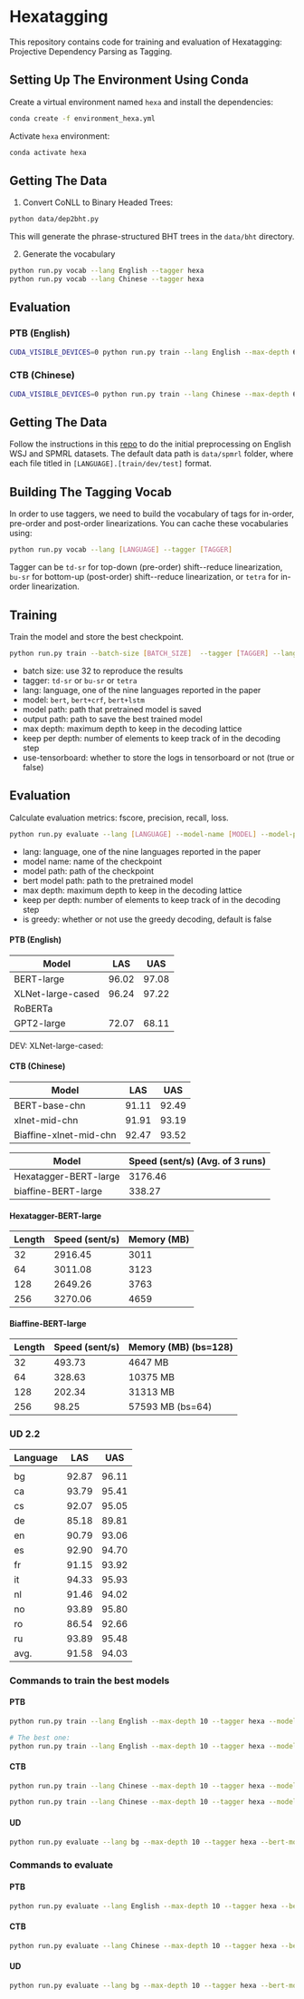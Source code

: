 # Hexatagging

This repository contains code for training and evaluation of Hexatagging: Projective Dependency Parsing as Tagging.


## Setting Up The Environment Using Conda

Create a virtual environment named `hexa` and install the dependencies:
```bash
conda create -f environment_hexa.yml
```

Activate `hexa` environment:
```bash
conda activate hexa
```

## Getting The Data
1. Convert CoNLL to Binary Headed Trees:
```bash
python data/dep2bht.py
```
This will generate the phrase-structured BHT trees in the `data/bht` directory.

2. Generate the vocabulary
```bash
python run.py vocab --lang English --tagger hexa
python run.py vocab --lang Chinese --tagger hexa
```


## Evaluation

### PTB (English)
```bash
CUDA_VISIBLE_DEVICES=0 python run.py train --lang English --max-depth 6 --tagger hexa --model bert --epochs 50 --batch-size 32 --lr 2e-5 --model-path xlnet-large-cased --output-path ./checkpoints/ --use-tensorboard True
```

### CTB (Chinese)
```bash
CUDA_VISIBLE_DEVICES=0 python run.py train --lang Chinese --max-depth 6 --tagger hexa --model bert --epochs 50 --batch-size 32 --lr 2e-5 --model-path hfl/chinese-xlnet-mid --output-path ./checkpoints/ --use-tensorboard True
```


## Getting The Data
Follow the instructions in this [repo](https://github.com/nikitakit/self-attentive-parser/tree/master/data) to do the initial preprocessing on English WSJ and SPMRL datasets. The default data path is `data/spmrl` folder, where each file titled in `[LANGUAGE].[train/dev/test]` format.


## Building The Tagging Vocab
In order to use taggers, we need to build the vocabulary of tags for in-order, pre-order and post-order linearizations. You can cache these vocabularies using:
```bash
python run.py vocab --lang [LANGUAGE] --tagger [TAGGER]
```
Tagger can be `td-sr` for top-down (pre-order) shift--reduce linearization, `bu-sr` for bottom-up (post-order) shift--reduce linearization,
or `tetra` for in-order linearization.

## Training
Train the model and store the best checkpoint.
```bash
python run.py train --batch-size [BATCH_SIZE]  --tagger [TAGGER] --lang [LANGUAGE] --model [MODEL] --epochs [EPOCHS] --lr [LR] --model-path [MODEL_PATH] --output-path [PATH] --max-depth [DEPTH] --keep-per-depth [KPD] [--use-tensorboard]
```
- batch size: use 32 to reproduce the results
- tagger: `td-sr` or `bu-sr` or `tetra`
- lang: language, one of the nine languages reported in the paper
- model: `bert`, `bert+crf`, `bert+lstm`
- model path: path that pretrained model is saved
- output path: path to save the best trained model
- max depth: maximum depth to keep in the decoding lattice
- keep per depth: number of elements to keep track of in the decoding step
- use-tensorboard: whether to store the logs in tensorboard or not (true or false)

## Evaluation
Calculate evaluation metrics: fscore, precision, recall, loss.
```bash
python run.py evaluate --lang [LANGUAGE] --model-name [MODEL] --model-path [MODEL_PATH] --bert-model-path [BERT_PATH] --max-depth [DEPTH] --keep-per-depth [KPD]  [--is-greedy]
```
- lang: language, one of the nine languages reported in the paper
- model name: name of the checkpoint
- model path: path of the checkpoint
- bert model path: path to the pretrained model
- max depth: maximum depth to keep in the decoding lattice
- keep per depth: number of elements to keep track of in the decoding step
- is greedy: whether or not use the greedy decoding, default is false



#### PTB (English)
|    Model                 |    LAS       |     UAS      |
| ----------------------   | -----------  | -----------  |
| BERT-large               |    96.02     | 97.08        | bs = 64
| XLNet-large-cased        |    96.24     | 97.22        | # DEV: 95.93, 97.01
| RoBERTa                  |              |              | bs = 32 not as good as XLNet
| GPT2-large               |    72.07     | 68.11        | # uni-direction baseline


DEV: XLNet-large-cased: 

#### CTB (Chinese)
|    Model     |    LAS       |     UAS      |
| -----------  | -----------  | -----------  |
| BERT-base-chn       |    91.11  | 92.49        | # DEV: 90.15, 91.39 
| xlnet-mid-chn     |      91.91  | 93.19        | # DEV: 90.08, 91.40
| Biaffine-xlnet-mid-chn | 92.47  |   93.52  | # DEV: 91.69, 92.76


|    Model                 |    Speed  (sent/s)  (Avg. of 3 runs)    |
| ----------------------   | ---------------------  |
|  Hexatagger-BERT-large   |    3176.46             |  # 5306.59
|  biaffine-BERT-large     |    338.27              |


#### Hexatagger-BERT-large
|    Length     |    Speed  (sent/s)     | Memory (MB)   |
| -----------   | ---------------------  | ------------  |
|   32          |    2916.45     |   3011                |
|   64          |    3011.08     |   3123                |
|   128          |    2649.26     |  3763                |
|   256          |    3270.06     |  4659                |

#### Biaffine-BERT-large
|    Length     |    Speed  (sent/s)     | Memory (MB) (bs=128)  |
| -----------   | ---------------------  | ------------  |
|   32          |     493.73    |             4647 MB    |
|   64          |     328.63    |             10375 MB   |
|   128         |     202.34    |             31313 MB   | 
|   256         |      98.25    |             57593 MB (bs=64)  |


### UD 2.2
|   Language  |     LAS   |     UAS       |  
| ----------- | ----------| -----------   |
|             |           |               |
| bg          |   92.87   |  96.11        | 94.20, 97.46
| ca          |   93.79   |  95.41        | 94.64, 96.00
| cs          |   92.07   |  95.05        | 93.83, 96.26
| de          |   85.18   |  89.81        | 86.65, 91.18
| en          |   90.79   |  93.06        | 92.51, 94.50
| es          |   92.90   |  94.70        | 94.16, 95.60
| fr          |   91.15   |  93.92        | 94.08, 96.14
| it          |   94.33   |  95.93        | # xlm-xlnet-large 95.59, 96.91
| nl          |   91.46   |  94.02        | 94.06, 96.08
| no          |   93.89   |  95.80        | 95.89, 97.17
| ro          |   86.54   |  92.66        | 89.03, 94.07
| ru          |   93.89   |  95.48        | 95.67, 96.84
| avg.        |   91.58   |  94.03        | 93.36


### Commands to train the best models

#### PTB
```bash
python run.py train --lang English --max-depth 10 --tagger hexa --model bert --epochs 50 --batch-size 64 --lr 3e-5 --model-path bert-large-cased --output-path ./checkpoints/ --use-tensorboard True

# The best one:
python run.py train --lang English --max-depth 10 --tagger hexa --model bert --epochs 50 --batch-size 32 --lr 3e-5 --model-path xlnet-large-cased --output-path ./checkpoints/ --use-tensorboard True

```


#### CTB
```bash
python run.py train --lang Chinese --max-depth 10 --tagger hexa --model bert --epochs 50 --batch-size 32 --lr 5e-5 --model-path bert-base-chinese --output-path ./checkpoints/ --use-tensorboard True

python run.py train --lang Chinese --max-depth 10 --tagger hexa --model bert --epochs 50 --batch-size 32 --lr 3e-5 --model-path hfl/chinese-roberta-wwm-ext-large --output-path ./checkpoints/ --use-tensorboard True
```

#### UD
```bash
python run.py evaluate --lang bg --max-depth 10 --tagger hexa --bert-model-path bert-base-multilingual-cased --model-name bg-hexa-bert-1e-05-50 --batch-size 32 --model-path ./checkpoints/                                    
```


### Commands to evaluate
#### PTB
```bash
python run.py evaluate --lang English --max-depth 10 --tagger hexa --bert-model-path xlnet-large-cased --model-name English-hexa-bert-3e-05-50 --batch-size 64 --model-path ./
```

#### CTB
```bash
python run.py evaluate --lang Chinese --max-depth 10 --tagger hexa --bert-model-path bert-base-chinese --model-name Chinese-hexa-bert-3e-05-50 --batch-size 64 --model-path ./checkpoints/
```
#### UD
```bash
python run.py evaluate --lang bg --max-depth 10 --tagger hexa --bert-model-path bert-base-multilingual-cased --model-name bg-hexa-bert-1e-05-50 --batch-size 64 --model-path ./checkpoints/
```